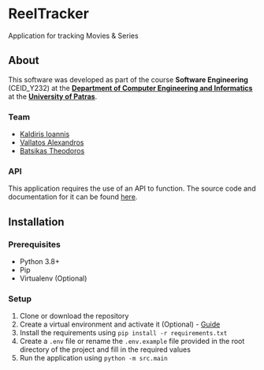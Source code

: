 # ReelTracker
Application for tracking Movies &amp; Series

## About

This software was developed as part of the course **Software Engineering** (CEID_Υ232) at the **[Department of Computer Engineering and Informatics](https://www.ceid.upatras.gr/en)** at the **[University of Patras](https://www.upatras.gr/en/)**.

### Team

- [Kaldiris Ioannis](https://github.com/alexvalgr)
- [Vallatos Alexandros](https://github.com/Diro-Kald)
- [Batsikas Theodoros](https://github.com/DevTotoro)

### API

This application requires the use of an API to function. The source code and documentation for it can be found [here](https://github.com/DevTotoro/reeltracker-server).

## Installation

### Prerequisites

- Python 3.8+
- Pip
- Virtualenv (Optional)

### Setup

1. Clone or download the repository
2. Create a virtual environment and activate it (Optional) - [Guide](https://docs.python.org/3/library/venv.html)
3. Install the requirements using `pip install -r requirements.txt`
4. Create a `.env` file or rename the `.env.example` file provided in the root directory of the project and fill in the required values
5. Run the application using `python -m src.main`
